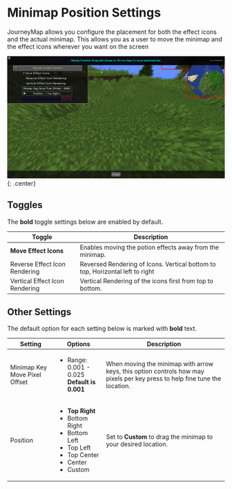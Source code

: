 # **Minimap Position Settings**

JourneyMap allows you configure the placement for both the effect icons and the actual minimap. This allows you as a user to move the minimap and the effect icons wherever you want on the screen

![Minimap-Position](../../img/settings/client/minimap-position.png){: .center}

## **Toggles**

The **bold** toggle settings below are enabled by default.

| Toggle                         | Description                                                                   |
|--------------------------------|-------------------------------------------------------------------------------|
| **Move Effect Icons**          | Enables moving the potion effects away from the minimap.                      |
| Reverse Effect Icon Rendering  | Reversed Rendering of Icons. Vertical bottom to top, Horizontal left to right |
| Vertical Effect Icon Rendering | Vertical Rendering of the icons first from top to bottom.                     |

## **Other Settings**

The default option for each setting below is marked with **bold** text.

| Setting                       | Options                                                                                                                                    | Description                                                                                                                |
|-------------------------------|--------------------------------------------------------------------------------------------------------------------------------------------|----------------------------------------------------------------------------------------------------------------------------|
| Minimap Key Move Pixel Offset | <ul><li>Range: 0.001 - 0.025 <br>**Default is 0.001**</li></ul>                                                                            | When moving the minimap with arrow keys, this option controls how may pixels per key press to help fine tune the location. |
| Position                      | <ul><li>**Top Right**</li><li>Bottom Right</li><li>Bottom Left</li><li>Top Left</li><li>Top Center</li><li>Center</li><li>Custom</li></ul> | Set to **Custom** to drag the minimap to your desired location.                                                            |
